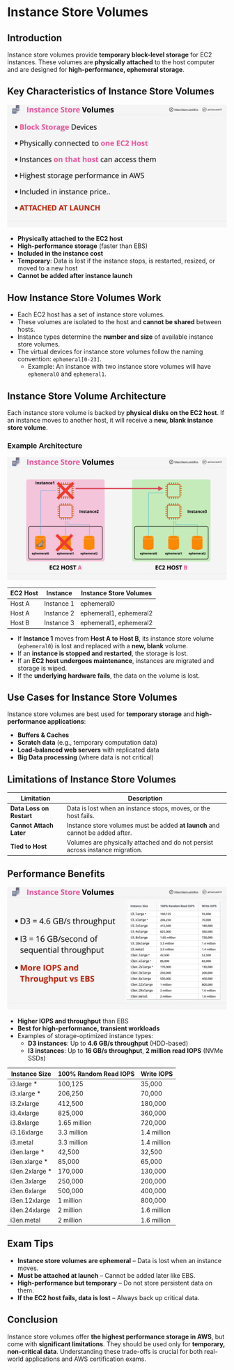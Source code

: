 # Instance Store Volumes

## Introduction

Instance store volumes provide **temporary block-level storage** for EC2 instances. These volumes are **physically attached** to the host computer and are designed for **high-performance, ephemeral storage**.

## Key Characteristics of Instance Store Volumes

![alt text](./Images/image-16.png)

- **Physically attached to the EC2 host**
- **High-performance storage** (faster than EBS)
- **Included in the instance cost**
- **Temporary**: Data is lost if the instance stops, is restarted, resized, or moved to a new host
- **Cannot be added after instance launch**

## How Instance Store Volumes Work

- Each EC2 host has a set of instance store volumes.
- These volumes are isolated to the host and **cannot be shared** between hosts.
- Instance types determine the **number and size** of available instance store volumes.
- The virtual devices for instance store volumes follow the naming convention: `ephemeral[0-23]`.
  - Example: An instance with two instance store volumes will have `ephemeral0` and `ephemeral1`.

## Instance Store Volume Architecture

Each instance store volume is backed by **physical disks on the EC2 host**. If an instance moves to another host, it will receive a **new, blank instance store volume**.

### Example Architecture

![alt text](./Images/image-17.png)

| EC2 Host | Instance   | Instance Store Volumes |
| -------- | ---------- | ---------------------- |
| Host A   | Instance 1 | ephemeral0             |
| Host A   | Instance 2 | ephemeral1, ephemeral2 |
| Host B   | Instance 3 | ephemeral1, ephemeral2 |

- If **Instance 1** moves from **Host A to Host B**, its instance store volume (`ephemeral0`) is lost and replaced with a **new, blank** volume.
- If an **instance is stopped and restarted**, the storage is lost.
- If an **EC2 host undergoes maintenance**, instances are migrated and storage is wiped.
- If the **underlying hardware fails**, the data on the volume is lost.

## Use Cases for Instance Store Volumes

Instance store volumes are best used for **temporary storage** and **high-performance applications**:

- **Buffers & Caches**
- **Scratch data** (e.g., temporary computation data)
- **Load-balanced web servers** with replicated data
- **Big Data processing** (where data is not critical)

## Limitations of Instance Store Volumes

| Limitation               | Description                                                                   |
| ------------------------ | ----------------------------------------------------------------------------- |
| **Data Loss on Restart** | Data is lost when an instance stops, moves, or the host fails.                |
| **Cannot Attach Later**  | Instance store volumes must be added **at launch** and cannot be added after. |
| **Tied to Host**         | Volumes are physically attached and do not persist across instance migration. |

## Performance Benefits

![alt text](./Images/image-18.png)

- **Higher IOPS and throughput** than EBS
- **Best for high-performance, transient workloads**
- Examples of storage-optimized instance types:
  - **D3 instances**: Up to **4.6 GB/s throughput** (HDD-based)
  - **I3 instances**: Up to **16 GB/s throughput**, **2 million read IOPS** (NVMe SSDs)

| Instance Size   | 100% Random Read IOPS | Write IOPS  |
| --------------- | --------------------- | ----------- |
| i3.large \*     | 100,125               | 35,000      |
| i3.xlarge \*    | 206,250               | 70,000      |
| i3.2xlarge      | 412,500               | 180,000     |
| i3.4xlarge      | 825,000               | 360,000     |
| i3.8xlarge      | 1.65 million          | 720,000     |
| i3.16xlarge     | 3.3 million           | 1.4 million |
| i3.metal        | 3.3 million           | 1.4 million |
| i3en.large \*   | 42,500                | 32,500      |
| i3en.xlarge \*  | 85,000                | 65,000      |
| i3en.2xlarge \* | 170,000               | 130,000     |
| i3en.3xlarge    | 250,000               | 200,000     |
| i3en.6xlarge    | 500,000               | 400,000     |
| i3en.12xlarge   | 1 million             | 800,000     |
| i3en.24xlarge   | 2 million             | 1.6 million |
| i3en.metal      | 2 million             | 1.6 million |

## Exam Tips

- **Instance store volumes are ephemeral** – Data is lost when an instance moves.
- **Must be attached at launch** – Cannot be added later like EBS.
- **High-performance but temporary** – Do not store persistent data on them.
- **If the EC2 host fails, data is lost** – Always back up critical data.

## Conclusion

Instance store volumes offer **the highest performance storage in AWS**, but come with **significant limitations**. They should be used only for **temporary, non-critical data**. Understanding these trade-offs is crucial for both real-world applications and AWS certification exams.

